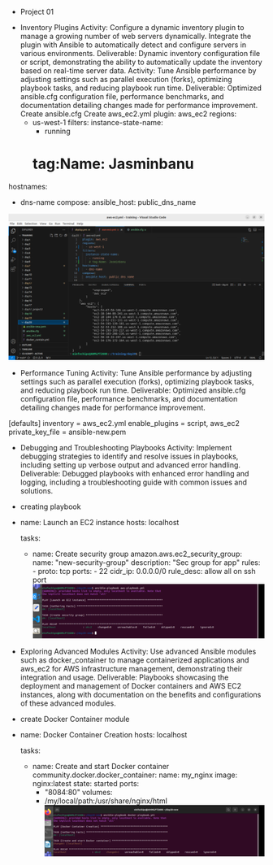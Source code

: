+ Project 01
- Inventory Plugins
Activity: Configure a dynamic inventory plugin to manage a growing number of web servers dynamically. Integrate the plugin with Ansible to automatically detect and configure servers in various environments.
Deliverable: Dynamic inventory configuration file or script, demonstrating the ability to automatically update the inventory based on real-time server data.
Activity: Tune Ansible performance by adjusting settings such as parallel execution (forks), optimizing playbook tasks, and reducing playbook run time.
Deliverable: Optimized ansible.cfg configuration file, performance benchmarks, and documentation detailing changes made for performance improvement.
Create ansible.cfg 
Create aws_ec2.yml
plugin: aws_ec2
regions:
  - us-west-1
filters:
  instance-state-name:
    - running
    # tag:Name: Jasminbanu
hostnames:
  - dns-name
compose:
  ansible_host: public_dns_name

![alt text](<Screenshot from 2024-08-08 17-46-53.png>)
- Performance Tuning
Activity: Tune Ansible performance by adjusting settings such as parallel execution (forks), optimizing playbook tasks, and reducing playbook run time.
Deliverable: Optimized ansible.cfg configuration file, performance benchmarks, and documentation detailing changes made for performance improvement.

[defaults]
inventory = aws_ec2.yml
enable_plugins = script, aws_ec2
private_key_file = ansible-new.pem

- Debugging and Troubleshooting Playbooks
Activity: Implement debugging strategies to identify and resolve issues in playbooks, including setting up verbose output and advanced error handling.
Deliverable: Debugged playbooks with enhanced error handling and logging, including a troubleshooting guide with common issues and solutions.
- creating playbook
- name: Launch an EC2 instance
  hosts: localhost

  tasks:
  - name: Create security group
    amazon.aws.ec2_security_group:
      name: "new-security-group"
      description: "Sec group for app"
      rules:
        - proto: tcp
          ports:
            - 22
          cidr_ip: 0.0.0.0/0
          rule_desc: allow all on ssh port
![alt text](<Screenshot from 2024-08-08 22-24-09.png>)
- Exploring Advanced Modules
Activity: Use advanced Ansible modules such as docker_container to manage containerized applications and aws_ec2 for AWS infrastructure management, demonstrating their integration and usage.
Deliverable: Playbooks showcasing the deployment and management of Docker containers and AWS EC2 instances, along with documentation on the benefits and configurations of these advanced modules.
- create Docker Container module

- name: Docker Container Creation
  hosts: localhost

  tasks:
  - name: Create and start Docker container
    community.docker.docker_container:
      name: my_nginx
      image: nginx:latest
      state: started
      ports:
      - "8084:80"
      volumes:
      - /my/local/path:/usr/share/nginx/html
![alt text](<Screenshot from 2024-08-08 22-22-23.png>)